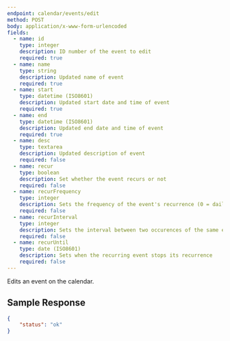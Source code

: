 ```yaml
---
endpoint: calendar/events/edit
method: POST
body: application/x-www-form-urlencoded
fields: 
  - name: id
    type: integer
    description: ID number of the event to edit
    required: true
  - name: name
    type: string
    description: Updated name of event
    required: true
  - name: start
    type: datetime (ISO8601)
    description: Updated start date and time of event
    required: true
  - name: end
    type: datetime (ISO8601)
    description: Updated end date and time of event
    required: true
  - name: desc
    type: textarea
    description: Updated description of event
    required: false
  - name: recur
    type: boolean
    description: Set whether the event recurs or not
    required: false
  - name: recurFrequency
    type: integer
    description: Sets the frequency of the event's recurrence (0 = daily, 1 = weekly, 2 = monthly, 3 = yearly)
    required: false
  - name: recurInterval
    type: integer
    description: Sets the interval between two occurences of the same event 
    required: false
  - name: recurUntil
    type: date (ISO8601)
    description: Sets when the recurring event stops its recurrence
    required: false
---
```


Edits an event on the calendar.

## Sample Response

```json
{
	"status": "ok"
}
```